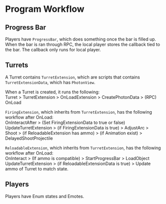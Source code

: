 # Program Workflow

## Progress Bar

Players have `ProgressBar`, which does something once the bar is filled up. When the bar is ran through RPC, the local player stores the callback tied to the bar. The callback only runs for local player.

## Turrets

A Turret contains `TurretExtension`, which are scripts that contains `TurretExtensionData`, which has `PhotonView`.

When a Turret is created, it runs the following:  
Turret > TurretExtension > OnLoadExtension > CreatePhotonData > (RPC) OnLoad

`FiringExtension`, which inherits from `TurretExtension`, has the following workflow after OnLoad:  
OnInteractAfter > (Set FiringExtensionData to true or false)  
UpdateTurretExtension > (if FiringExtensionData is true) > AdjustArc > Shoot > (if ReloadableExtension has ammo) > (if Animation exist) > DelayedShootProjectile  

`ReloadableExtension`, which inherits from `TurretExtension`, has the following workflow after OnLoad:  
OnInteract > (If ammo is compatible) > StartProgressBar > LoadObject  
UpdateTurretExtension > (if ReloadableExtensionData is true) > Update ammo of Turret to match state.

## Players

Players have Enum states and Emotes.